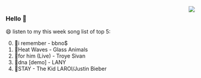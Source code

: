<img align="right"  src="https://github-readme-stats.vercel.app/api/top-langs/?username=kvnZero" />

### Hello 👋

😄 listen to my this week song list of top 5:

0. 🌈i remember - bbno$
1. 🌈Heat Waves - Glass Animals
2. 🌈for him (Live) - Troye Sivan
3. 🌈dna [demo] - LANY
4. 🌈STAY - The Kid LAROI/Justin Bieber

